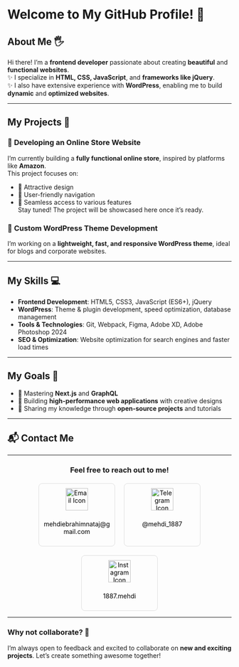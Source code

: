 # Welcome to My GitHub Profile! 👋

## About Me 🖐️
Hi there! I’m a **frontend developer** passionate about creating **beautiful** and **functional websites**.  
✨ I specialize in **HTML, CSS, JavaScript**, and **frameworks like jQuery**.  
✨ I also have extensive experience with **WordPress**, enabling me to build **dynamic** and **optimized websites**.  

---

## My Projects 🚀

### 🔧 **Developing an Online Store Website**  
I’m currently building a **fully functional online store**, inspired by platforms like **Amazon**.  
This project focuses on:  
- 📌 Attractive design  
- 📌 User-friendly navigation  
- 📌 Seamless access to various features  
Stay tuned! The project will be showcased here once it’s ready.  

### 🔧 **Custom WordPress Theme Development**  
I’m working on a **lightweight, fast, and responsive WordPress theme**, ideal for blogs and corporate websites.  

---

## My Skills 💻

- **Frontend Development**: HTML5, CSS3, JavaScript (ES6+), jQuery  
- **WordPress**: Theme & plugin development, speed optimization, database management  
- **Tools & Technologies**: Git, Webpack, Figma, Adobe XD, Adobe Photoshop 2024  
- **SEO & Optimization**: Website optimization for search engines and faster load times  

---

## My Goals 🌟

- 🚀 Mastering **Next.js** and **GraphQL**  
- 🚀 Building **high-performance web applications** with creative designs  
- 🚀 Sharing my knowledge through **open-source projects** and tutorials  

---

## 📬 Contact Me  
---

<div align="center" style="margin-bottom: 20px;">
    <h3>Feel free to reach out to me!</h3>
</div>

<div align="center" style="display: flex; justify-content: center; gap: 20px; flex-wrap: wrap;">
    
  <!-- Email Card -->
  <div style="border: 1px solid #ddd; border-radius: 8px; padding: 10px; text-align: center; width: 150px;">
      <a href="mailto:mehdiebrahimnataj@gmail.com" style="text-decoration: none; color: black;">
          <img src="https://img.icons8.com/?size=64&width=100&id=CXYJjRfKlwI9&format=png&color=000000" alt="Email Icon" style="width: 50px; margin-bottom: 8px;">
          <p style="font-size: 14px;">mehdiebrahimnataj@gmail.com</p>
      </a>
  </div>
  
  <!-- Telegram Card -->
  <div style="border: 1px solid #ddd; border-radius: 8px; padding: 10px; text-align: center; width: 150px;">
      <a href="https://t.me/mehdi_1887" style="text-decoration: none; color: black;">
          <img src="https://img.icons8.com/?size=64&id=oWiuH0jFiU0R&format=png&color=000000" alt="Telegram Icon" style="width: 50px; margin-bottom: 8px;">
          <p style="font-size: 14px;">@mehdi_1887</p>
      </a>
  </div>
  
  <!-- Instagram Card -->
  <div style="border: 1px solid #ddd; border-radius: 8px; padding: 10px; text-align: center; width: 150px;">
      <a href="https://instagram.com/1887.mehdi" style="text-decoration: none; color: black;">
          <img src="https://img.icons8.com/?size=64&id=Xy10Jcu1L2Su&format=png&color=000000" alt="Instagram Icon" style="width: 50px; margin-bottom: 8px;">
          <p style="font-size: 14px;">1887.mehdi</p>
      </a>
  </div>

</div>







---

### Why not collaborate? 🤝  
I’m always open to feedback and excited to collaborate on **new and exciting projects**. Let’s create something awesome together!
